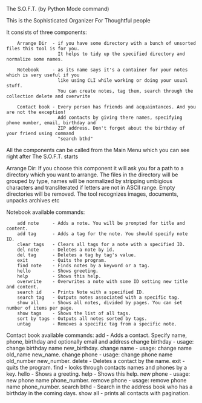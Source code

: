 The S.O.F.T. (by Python Mode command)

This is the Sophisticated Organizer For Thoughtful people

It consists of three components:

        Arrange Dir  - if you have some directory with a bunch of unsorted files this tool is for you.
                       It helps to tidy up the specified directory and normalize some names.

        Notebook     - as its name says it's a container for your notes which is very useful if you
                       like using CLI while working or doing your usual stuff.
                       You can create notes, tag them, search through the collection delete and overwrite

        Contact book - Every person has friends and acquaintances. And you are not the exception!
                       Add contacts by giving there names, specifying phone number, email, birthday and
                       ZIP address. Don't forget about the birthday of your friend using command
                       "search bthd"

All the components can be called from the Main Menu which you can see right after The S.O.F.T. starts

Arrange Dir:
        If you choose this component it will ask you for a path to a directory which
        you want to arrange.
        The files in the directory will be grouped by type, names will be normalized by
        stripping umbigious characters and transliterated if letters are not in ASCII range.
        Empty directories will be removed.
        The tool recognizes images, documents, unpacks archives etc

Notebook available commands:
        
        add note     - Adds a note. You will be prompted for title and content.
        add tag      - Adds a tag for the note. You should specify note ID.
        clear tags   - Clears all tags for a note with a specified ID.
        del note     - Deletes a note by id.
        del tag      - Deletes a tag by tag's value.
        exit         - Quits the program.
        find note    - Finds notes by a keyword or a tag.
        hello        - Shows greeting.
        help         - Shows this help.
        overwrite    - Overwrites a note with some ID setting new title and content.
        search id    - Prints Note with a specified ID.
        search tag   - Outputs notes associated with a specific tag.
        show all     - Shows all notes, divided by pages. You can set number of items per page.
        show tags    - Shows the list of all tags.
        sort by tags - Outputs all notes sorted by tags.
        untag        - Removes a specific tag from a specific note.

Contact book available commands:
        add             - Adds a contact. Specify name, phone, birthday and optionally email and address
        change birthday - usage: change birthday name new_birthday.
        change name     - usage: change name old_name new_name.
        change phone    - usage: change phone name old_number new_number.
        delete          - Deletes a contact by the name.
        exit            - quits the program.
        find            - looks through contacts names and phones by a key.
        hello           - Shows a greeting.
        help            - Shows this help.
        new phone       - usage: new phone name phone_number.
        remove phone    - usage: remove phone name phone_number.
        search bthd     - Search in the address book who has a birthday in the coming days.
        show all        - prints all contacts with pagination.
